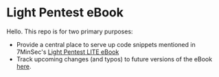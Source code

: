 # Light Pentest eBook
Hello.  This repo is for two primary purposes:

* Provide a central place to serve up code snippets mentioned in 7MinSec's [Light Pentest LITE eBook](https://ebook.7minsec.com)
* Track upcoming changes (and typos) to future versions of the eBook [here](https://github.com/7MinSec/eBook/issues).
